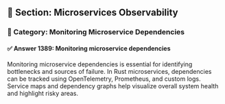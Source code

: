## 📘 Section: Microservices Observability
### 🔹 Category: Monitoring Microservice Dependencies
#### ✅ Answer 1389: Monitoring microservice dependencies

Monitoring microservice dependencies is essential for identifying bottlenecks and sources of failure. In Rust microservices, dependencies can be tracked using OpenTelemetry, Prometheus, and custom logs. Service maps and dependency graphs help visualize overall system health and highlight risky areas.
